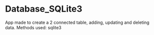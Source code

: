 # Database_SQLite3
App made to create a 2 connected table, adding, updating and deleting data.
Methods used: sqlite3
